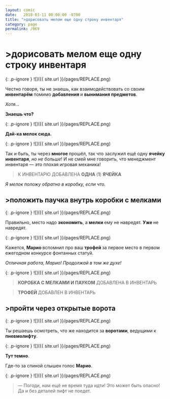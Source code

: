 ```yaml
---
layout: comic
date:   2018-03-11 00:00:00 -0700
title: ">дорисовать мелом еще одну строку инвентаря"
category: page
permalink: /069
---
```

# >дорисовать мелом еще одну строку инвентаря

{: .p-ignore }
![]({{ site.url }}/pages/REPLACE.png)

Честно говоря, ты не знаешь, как взаимодействовать со своим <strong>инвентарём </strong>помимо <strong>добавления </strong>и <strong>вынимания предметов</strong>.

<em>Хотя</em>…

<strong>Знаешь что?</strong>

{: .p-ignore }
![]({{ site.url }}/pages/REPLACE.png)

<strong>Дай-ка мелок сюда.</strong>

{: .p-ignore }
![]({{ site.url }}/pages/REPLACE.png)

Так и быть, ты через <strong>многое </strong>прошёл, так что заслужил ещё одну <strong>ячейку инвентаря</strong>, <em>но не больше</em>! И не смей мне говорить, что менеджмент инвентаря — это плохая игровая механика!

<blockquote>К ИНВЕНТАРЮ ДОБАВЛЕНА <strong>ОДНА </strong>(<strong>1</strong>) <strong>ЯЧЕЙКА</strong></blockquote>

<em>Я мелок положу обратно в коробку, если что.</em>

## >положить паучка внутрь коробки с мелками

{: .p-ignore }
![]({{ site.url }}/pages/REPLACE.png)

Правильно, место надо <strong>экономить</strong>, а <strong>мелки </strong>ему не навредят. <strong>Уже </strong>не навредят.

{: .p-ignore }
![]({{ site.url }}/pages/REPLACE.png)

Кажется, <strong>Марио </strong>вспомнил про ваш <strong>трофей </strong>за первое место в первом ежегодном конкурсе фонтанных статуй.

<em>Отличная работа, Марио! Продолжай в том же духе!</em>

{: .p-ignore }
![]({{ site.url }}/pages/REPLACE.png)

<blockquote><strong>КОРОБКА С МЕЛКАМИ И ПАУКОМ</strong> ДОБАВЛЕНА В ИНВЕНТАРЬ</blockquote>

<blockquote><strong>ТРОФЕЙ </strong>ДОБАВЛЕН В ИНВЕНТАРЬ</blockquote>

## >пройти через открытые ворота

{: .p-ignore }
![]({{ site.url }}/pages/REPLACE.png)

Ты решаешь осмотреть, что же находится за <strong>воротами</strong>, ведущими к <strong>пневмолифту</strong>.

{: .p-ignore }
![]({{ site.url }}/pages/REPLACE.png)

<strong>Тут темно</strong>.

Где-то за спиной слышен голос <strong>Марио</strong>.

{: .p-ignore }
![]({{ site.url }}/pages/REPLACE.png)

<blockquote>— Погоди, нам ещё не время туда идти! Это может быть опасно! Да и без деталей лифт не поедет.</blockquote>
